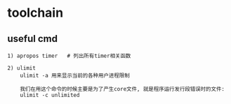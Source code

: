 # toolchain

## useful cmd
    1) apropos timer   # 列出所有timer相关函数

    2) ulimit
        ulimit -a 用来显示当前的各种用户进程限制

        我们在用这个命令的时候主要是为了产生core文件, 就是程序运行发行段错误时的文件:
        ulimit -c unlimited


